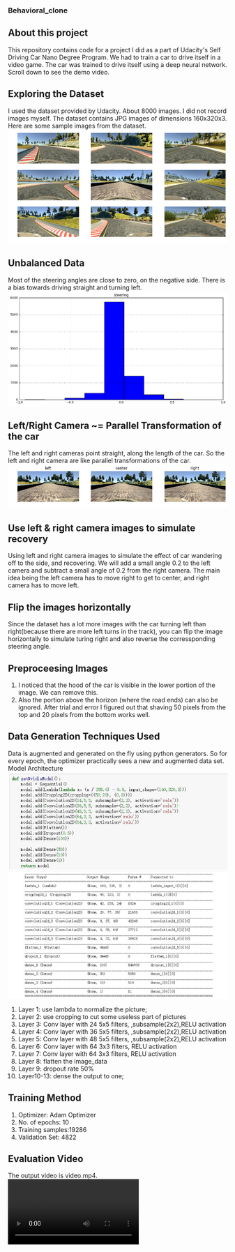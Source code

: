 ### Behavioral_clone
## About this project
This repository contains code for a project I did as a part of Udacity's Self Driving Car Nano Degree Program. We had to train a car to drive itself in a video game. The car was trained to drive itself using a deep neural network. Scroll down to see the demo video.
## Exploring the Dataset
I used the dataset provided by Udacity. About 8000 images. I did not record images myself.
The dataset contains JPG images of dimensions 160x320x3. Here are some sample images from the dataset.
![image](https://github.com/weakpig/Behavioral_clone/blob/master/pictures/1.png)
## Unbalanced Data
Most of the steering angles are close to zero, on the negative side. There is a bias towards driving straight and turning left.  
![image](https://github.com/weakpig/Behavioral_clone/blob/master/pictures/2.png)
## Left/Right Camera ~= Parallel Transformation of the car
The left and right cameras point straight, along the length of the car. So the left and right camera are like parallel transformations of the car.
![image](https://github.com/weakpig/Behavioral_clone/blob/master/pictures/3.png)
 ## Use left & right camera images to simulate recovery
Using left and right camera images to simulate the effect of car wandering off to the side, and recovering. We will add a small angle 0.2 to the left camera and subtract a small angle of 0.2 from the right camera. The main idea being the left camera has to move right to get to center, and right camera has to move left.
## Flip the images horizontally
Since the dataset has a lot more images with the car turning left than right(because there are more left turns in the track), you can flip the image horizontally to simulate turing right and also reverse the corressponding steering angle.
## Preproceesing Images
1.	I noticed that the hood of the car is visible in the lower portion of the image. We can remove this.
2.	Also the portion above the horizon (where the road ends) can also be ignored.
After trial and error I figured out that shaving 50 pixels from the top and 20 pixels from the bottom works well.

## Data Generation Techniques Used
Data is augmented and generated on the fly using python generators. So for every epoch, the optimizer practically sees a new and augmented data set.
Model Architecture
 ![image](https://github.com/weakpig/Behavioral_clone/blob/master/pictures/4.jpg)
 ![image](https://github.com/weakpig/Behavioral_clone/blob/master/pictures/5.jpg)
1.	Layer 1: use lambda to normalize the picture;
2.	Layer 2: use cropping to cut some useless part of pictures
3.	Layer 3: Conv layer with 24 5x5 filters, ,subsample(2x2),RELU activation
4.	Layer 4: Conv layer with 36 5x5 filters, ,subsample(2x2),RELU activation
5.	Layer 5: Conv layer with 48 5x5 filters, ,subsample(2x2),RELU activation
6.	Layer 6: Conv layer with 64 3x3 filters, RELU activation
7.	Layer 7: Conv layer with 64 3x3 filters, RELU activation
8.	Layer 8: flatten the image_data
9.	Layer 9: dropout rate 50% 
10.	Layer10-13: dense the output to one;
## Training Method
1.	Optimizer: Adam Optimizer
2.	No. of epochs: 10
3.	Training samples:19286
4.	Validation Set: 4822 
## Evaluation Video
The output video is video.mp4.
![video](https://github.com/weakpig/Behavioral_clone/blob/master/video.mp4.mp4)
